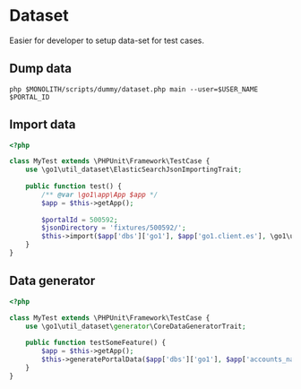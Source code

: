 Dataset
=======

Easier for developer to setup data-set for test cases.

## Dump data

    php $MONOLITH/scripts/dummy/dataset.php main --user=$USER_NAME $PORTAL_ID

## Import data

```php
<?php

class MyTest extends \PHPUnit\Framework\TestCase {
    use \go1\util_dataset\ElasticSearchJsonImportingTrait;
    
    public function test() {
        /** @var \go1\app\App $app */
        $app = $this->getApp();
       
        $portalId = 500592;
        $jsonDirectory = 'fixtures/500592/';
        $this->import($app['dbs']['go1'], $app['go1.client.es'], \go1\util\es\Schema::portalIndex($portalId), $app['accounts_name'], $jsonDirectory);
    }
}
```

## Data generator

```php
<?php

class MyTest extends \PHPUnit\Framework\TestCase {
    use \go1\util_dataset\generator\CoreDataGeneratorTrait;
    
    public function testSomeFeature() {
        $app = $this->getApp();
        $this->generatePortalData($app['dbs']['go1'], $app['accounts_name']);
    }
} 
```
